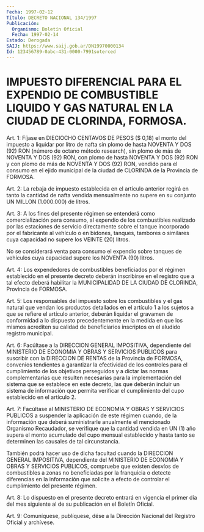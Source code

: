 ```yaml
---
Fecha: 1997-02-12
Título: DECRETO NACIONAL 134/1997
Publicación:
  Organismo: Boletín Oficial
  Fecha: 1997-02-14
Estado: Derogada
SAIJ: https://www.saij.gob.ar/DN19970000134
Id: 123456789-0abc-431-0000-7991soterced
---
```

# IMPUESTO DIFERENCIAL PARA EL EXPENDIO DE COMBUSTIBLE LIQUIDO Y GAS NATURAL EN LA CIUDAD DE CLORINDA, FORMOSA.

<a id="1"></a>
Art. 1:  Fíjase  en  DIECIOCHO CENTAVOS DE PESOS ($ 0,18) el monto del impuesto a liquidar por litro de nafta sin plomo de hasta NOVENTA Y DOS (92) RON (número  de  octano  método  research),  sin plomo  de más de NOVENTA Y DOS (92) RON, con plomo de hasta NOVENTA Y DOS (92)  RON  y  con  plomo  de  más  de NOVENTA Y DOS (92) RON, vendido  para  el consumo en el ejido municipal  de  la  ciudad  de CLORINDA de la Provincia de FORMOSA.

<a id="2"></a>
Art. 2: La rebaja  de impuesto establecida en el artículo anterior regirá en tanto la cantidad de nafta vendida mensualmente no supere en su conjunto UN MILLON (1.000.000) de litros.

<a id="3"></a>
Art.  3: A los fines  del  presente  régimen  se  entenderá  como comercialización  para  consumo,  al  expendio  de los combustibles realizado  por  las  estaciones de servicio directamente  sobre  el tanque incorporado por  el  fabricante  al  vehículo  o en bidones, tanques, tambores o similares cuya capacidad no supere  los  VEINTE (20) litros.

No  se considerará venta para consumo el expendio sobre tanques  de vehículos   cuya  capacidad  supere  los  NOVENTA  (90)  litros.

<a id="4"></a>
Art.  4:  Los  expendedores  de  combustibles beneficiados por el régimen establecido en el presente decreto  deberán  inscribirse en el  registro que a tal efecto deberá habilitar la MUNICIPALIDAD  DE LA CIUDAD DE CLORINDA, Provincia de FORMOSA.

<a id="5"></a>
Art.  5: Los responsables del impuesto sobre los combustibles y el gas natural  que vendan los productos detallados en el artículo 1 a los sujetos a que se refiere el artículo anterior, deberán liquidar el gravamen de  conformidad  a  lo  dispuesto precedentemente en la medida  en  que los mismos acrediten su  calidad  de  beneficiarios inscriptos en el aludido registro municipal.

<a id="6"></a>
Art. 6: Facúltase  a  la DIRECCION GENERAL IMPOSITIVA, dependiente del  MINISTERIO DE ECONOMIA  Y  OBRAS  Y  SERVICIOS  PUBLICOS  para suscribir  con  la  DIRECCION DE RENTAS de la Provincia de FORMOSA, convenios tendientes  a  garantizar la efectividad de los controles para el cumplimiento de los  objetivos  perseguidos  y a dictar las normas complementarias que resulten necesarias para la implementación  del  sistema que se establece en este decreto,  las que deberán incluir un sistema de información que permita verificar el  cumplimiento    del  cupo  establecido  en  el  artículo  2.

<a id="7"></a>
Art. 7: Facúltase al  MINISTERIO  DE  ECONOMIA Y OBRAS Y SERVICIOS PUBLICOS a suspender la aplicación de este  régimen  cuando,  de la información  que  deberá  suministrarle  anualmente  el  mencionado Organismo  Recaudador, se verifique que la cantidad vendida  en  UN (1) año supera  el  monto  acumulado del cupo mensual establecido y hasta  tanto  se  determinen  las  causales  de  tal  circunstancia.

También  podrá  hacer uso de dicha  facultad  cuando  la  DIRECCION GENERAL IMPOSITIVA,  dependiente del MINISTERIO DE ECONOMIA Y OBRAS Y SERVICIOS PUBLICOS, compruebe que existen desvíos de combustibles a zonas no beneficiadas  por la franquicia o detecte diferencias en la información que solicite  a  efecto de controlar el cumplimiento del presente régimen.

<a id="8"></a>
Art. 8: Lo dispuesto en el presente decreto entrará en vigencia el primer día del mes siguiente al de  su  publicación  en  el Boletín Oficial.

<a id="9"></a>
Art. 9: Comuníquese,  publíquese, dése a la Dirección Nacional del Registro Oficial y archívese.